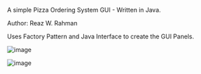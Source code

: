A simple Pizza Ordering System GUI - Written in Java.

Author: Reaz W. Rahman 

Uses Factory Pattern and Java Interface to create the GUI Panels.

![image](https://github.com/user-attachments/assets/b4faa21a-d547-4c2d-9b2f-a9a451d6a4be)

![image](https://github.com/user-attachments/assets/8684178e-6c95-422a-adbe-c8f8cf9625c8)

